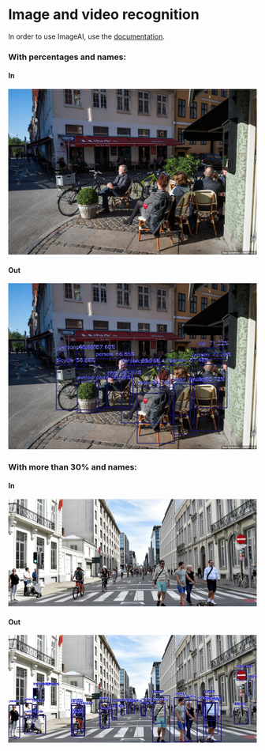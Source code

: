 # Image and video recognition
In order to use ImageAI, use the [documentation](https://imageai.readthedocs.io/en/latest/index.html).

### With percentages and names:
#### In
![alt text](https://github.com/ksenia57/ImageAI/blob/master/jpg/1_in.jpg)
#### Out
![alt text](https://github.com/ksenia57/ImageAI/blob/master/jpg/1_out.jpg)
### With more than 30% and names:
#### In
![alt text](https://github.com/ksenia57/ImageAI/blob/master/jpg/2_in.jpg)
#### Out
![alt text](https://github.com/ksenia57/ImageAI/blob/master/jpg/2_out.jpg)